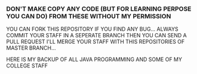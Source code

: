 

###		DON'T MAKE COPY ANY CODE (BUT FOR LEARNING PERPOSE YOU CAN DO) FROM THESE WITHOUT MY PERMISSION

YOU CAN FORK THIS REPOSITORY IF YOU FIND ANY BUG... ALWAYS COMMIT YOUR STAFF IN A SEPERATE BRANCH
THEN YOU CAN SEND A PULL REQUEST I'LL MERGE YOUR STAFF WITH THIS REPOSITORIES OF MASTER BRANCH...

HERE IS MY BACKUP OF ALL JAVA PROGRAMMING AND SOME OF MY COLLEGE STAFF




